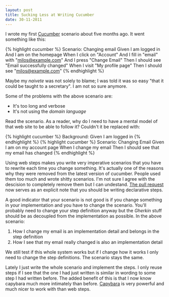 ```yaml
---
layout: post
title: Sucking Less at Writing Cucumber
date: 30-11-2011
---
```


I wrote my first [Cucumber](http://cukes.info/) scenario about five months ago. It went something like this:

{% highlight cucumber %}
Scenario: Changing email
  Given I am logged in
  And I am on the homepage
  When I click on "Account"
  And I fill in "email" with "milos@example.com"
  And I press "Change Email"
  Then I should see "Email successfully changed"
  When I visit "My profile page"
  Then I should see "milos@example.com"
{% endhighlight %}

Maybe my *naivete* was not solely to blame; I was told it was so easy "that it could be taught to a secretary". I am not so sure anymore.

Some of the problems with the above scenario are:

* It's too long and verbose
* It's not using the *domain language*

Read the scenario. As a reader, why do I need to have a mental model of that web site to be able to follow it? Couldn't it be replaced with:

{% highlight cucumber %}
Background:
  Given I am logged in
{% endhighlight %}
{% highlight cucumber %}
Scenario: Changing Email
  Given I am on my account page
  When I change my email
  Then I should see that my email has changed
{% endhighlight %}

Using web steps makes you write very imperative scenarios that you have to rewrite each time you change something. It's actually one of the reasons why they were removed from the latest version of cucumber. People used them too much and wrote shitty scenarios. I'm not sure I agree with the descision to completely remove them but I can undestand. [The pull request](https://github.com/cucumber/cucumber-rails/issues/174) now serves as an explicit note that you should be writing declarative steps.

A good indicator that your scenario is not good is if you change something in your implementation and you have to change the scenario. You'll probably need to change your step definition anyway but the *Gherkin* stuff should be as decoupled from the implementation as possible. In the above scenario:

1. How I change my email is an implementation detail and belongs in the step definition
2. How I see that my email really changed is also an implementation detail

We still test if this whole system works but if I change how it works I only need to change the step definitions. The scenario stays the same.

Lately I just write the whole scenario and implement the steps. I only reuse steps if I see that the one I had just written is similar in wording to some step I had written before. The added benefit of this is that I now know capybara much more intimately than before. [Capybara](https://github.com/jnicklas/capybara) is very powerful and much nicer to work with than web steps.
